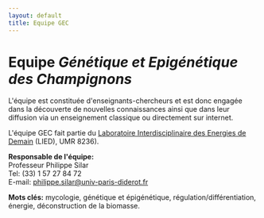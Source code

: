 ```yaml
---
layout: default
title: Equipe GEC
---
```


# Equipe *Génétique et Epigénétique des Champignons*

L'équipe est constituée d'enseignants-chercheurs et est donc engagée dans la découverte de nouvelles connaissances ainsi que dans leur diffusion via un enseignement classique ou directement sur internet.
 
L'équipe GEC fait partie du [Laboratoire Interdisciplinaire des Energies de Demain](http://www.lied-pieri.univ-paris-diderot.fr/) (LIED), UMR 8236).

**Responsable de l'équipe:**  
Professeur Philippe Silar  
Tel: (33) 1 57 27 84 72  
E-mail: philippe.silar@univ-paris-diderot.fr

**Mots clés:** mycologie, génétique et épigénétique, régulation/différentiation, énergie, déconstruction de la biomasse.

